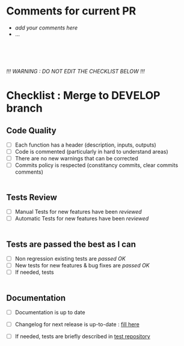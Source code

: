 # Comments for current PR
* *add your comments here*
* ...
 

<br><br />
<br><br />
               *!!! WARNING : DO NOT EDIT THE CHECKLIST BELOW !!!*
# Checklist : Merge to DEVELOP branch
## Code Quality
- [ ] Each function has a header (description, inputs, outputs) 
- [ ] Code is commented (particularly in hard to understand areas)
- [ ] There are no new warnings that can be corrected
- [ ] Commits policy is respected (constitancy commits, clear commits comments)
<br><br />
## Tests Review
- [ ]  Manual Tests for new features have been *reviewed*
- [ ]  Automatic Tests for new features have been *reviewed*
<br><br />
## Tests are passed the best as I can
- [ ]  Non regression existing tests are *passed OK*
- [ ]  New tests for new features & bug fixes are *passed OK*
- [ ]  If needed, tests 
<br><br />
## Documentation
- [ ] Documentation is up to date
- [ ] Changelog for next release is up-to-date : [fill here](https://github.com/Luos-io/Luos/pull/115)
- [ ] If needed, tests are briefly described in [test repository](https://github.com/Luos-io/tests)


